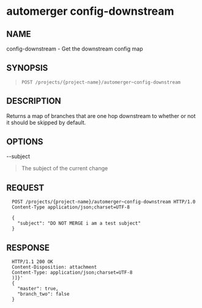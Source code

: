 automerger config-downstream
=============================

NAME
----
config-downstream - Get the downstream config map

SYNOPSIS
--------
>     POST /projects/{project-name}/automerger~config-downstream

DESCRIPTION
-----------
Returns a map of branches that are one hop downstream to whether or not it
should be skipped by default.

OPTIONS
-------

--subject
> The subject of the current change

REQUEST
-----------
```
  POST /projects/{project-name}/automerger~config-downstream HTTP/1.0
  Content-Type application/json;charset=UTF-8

  {
    "subject": "DO NOT MERGE i am a test subject"
  }
```

RESPONSE
-----------
```
  HTTP/1.1 200 OK
  Content-Disposition: attachment
  Content-Type: application/json;charset=UTF-8
  )]}'
  {
    "master": true,
    "branch_two": false
  }
```
